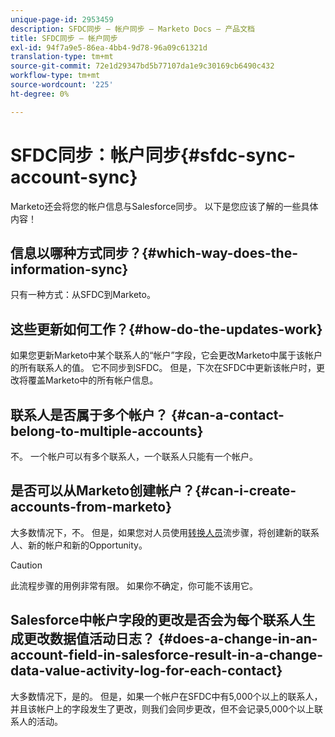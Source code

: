 ```yaml
---
unique-page-id: 2953459
description: SFDC同步 — 帐户同步 — Marketo Docs — 产品文档
title: SFDC同步 — 帐户同步
exl-id: 94f7a9e5-86ea-4bb4-9d78-96a09c61321d
translation-type: tm+mt
source-git-commit: 72e1d29347bd5b77107da1e9c30169cb6490c432
workflow-type: tm+mt
source-wordcount: '225'
ht-degree: 0%

---
```


# SFDC同步：帐户同步{#sfdc-sync-account-sync}

Marketo还会将您的帐户信息与Salesforce同步。 以下是您应该了解的一些具体内容！

## 信息以哪种方式同步？{#which-way-does-the-information-sync}

只有一种方式：从SFDC到Marketo。

## 这些更新如何工作？{#how-do-the-updates-work}

如果您更新Marketo中某个联系人的“帐户”字段，它会更改Marketo中属于该帐户的所有联系人的值。 它不同步到SFDC。 但是，下次在SFDC中更新该帐户时，更改将覆盖Marketo中的所有帐户信息。

## 联系人是否属于多个帐户？ {#can-a-contact-belong-to-multiple-accounts}

不。 一个帐户可以有多个联系人，一个联系人只能有一个帐户。

## 是否可以从Marketo创建帐户？{#can-i-create-accounts-from-marketo}

大多数情况下，不。 但是，如果您对人员使用[转换人员](/help/marketo/product-docs/core-marketo-concepts/smart-campaigns/flow-actions/convert-person.md)流步骤，将创建新的联系人、新的帐户和新的Opportunity。

>[!CAUTION]
>
>此流程步骤的用例非常有限。 如果你不确定，你可能不该用它。

## Salesforce中帐户字段的更改是否会为每个联系人生成更改数据值活动日志？ {#does-a-change-in-an-account-field-in-salesforce-result-in-a-change-data-value-activity-log-for-each-contact}

大多数情况下，是的。 但是，如果一个帐户在SFDC中有5,000个以上的联系人，并且该帐户上的字段发生了更改，则我们会同步更改，但不会记录5,000个以上联系人的活动。
